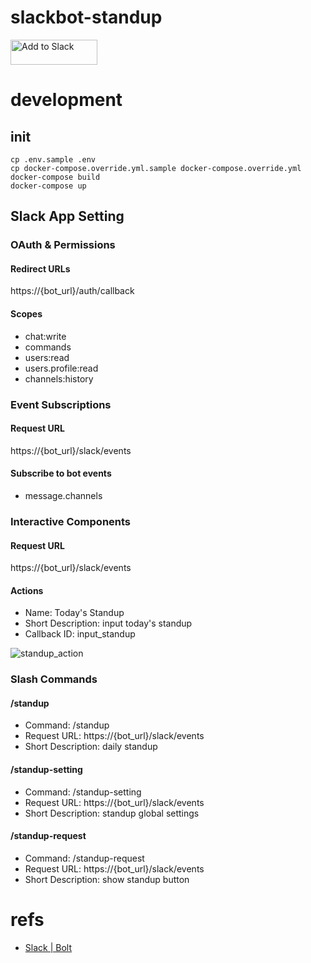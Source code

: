 # slackbot-standup

<a href="https://slack.com/oauth/v2/authorize?client_id=10676060560.867151635030&scope=chat:write,commands,users.profile:read,users:read"><img alt="Add to Slack" height="40" width="139" src="https://platform.slack-edge.com/img/add_to_slack.png" srcset="https://platform.slack-edge.com/img/add_to_slack.png 1x, https://platform.slack-edge.com/img/add_to_slack@2x.png 2x"></a>

# development
## init

```
cp .env.sample .env
cp docker-compose.override.yml.sample docker-compose.override.yml
docker-compose build
docker-compose up
```

## Slack App Setting
### OAuth & Permissions
#### Redirect URLs

https://{bot_url}/auth/callback

#### Scopes
- chat:write
- commands
- users:read
- users.profile:read
- channels:history

### Event Subscriptions
#### Request URL

https://{bot_url}/slack/events

#### Subscribe to bot events
- message.channels

### Interactive Components
#### Request URL

https://{bot_url}/slack/events

#### Actions
- Name: Today's Standup
- Short Description: input today's standup
- Callback ID: input_standup

![standup_action](https://user-images.githubusercontent.com/1042519/76507178-ac2db900-648f-11ea-8a11-35d5a9f059cd.png)

### Slash Commands
#### /standup
- Command: /standup
- Request URL: https://{bot_url}/slack/events
- Short Description: daily standup

#### /standup-setting
- Command: /standup-setting
- Request URL: https://{bot_url}/slack/events
- Short Description: standup global settings

#### /standup-request
- Command: /standup-request
- Request URL: https://{bot_url}/slack/events
- Short Description: show standup button

# refs
- [Slack | Bolt](https://slack.dev/bolt/tutorial/getting-started)
